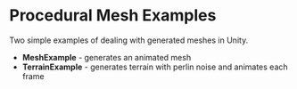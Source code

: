 # Procedural Mesh Examples


Two simple examples of dealing with generated meshes in Unity.

* **MeshExample** - generates an animated mesh
* **TerrainExample** - generates terrain with perlin noise and animates each frame
